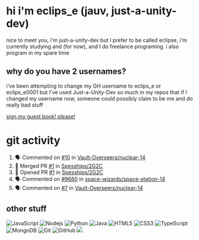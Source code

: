 # hi i'm eclips_e (jauv, just-a-unity-dev)
nice to meet you, i'm just-a-unity-dev but I prefer to be called eclipse, i'm currently studying and (for now), and I do freelance programing. i also program in my spare time

## why do you have 2 usernames?
i've been attempting to change my GH username to eclips_e or eclips_e0001 but I've used Just-a-Unity-Dev so much in my repos that if I changed my username now, someone could possibly claim to be me and do really bad stuff

[sign my guest book! please!](https://github.com/Just-a-Unity-Dev/Just-a-Unity-Dev/issues/new?&body=Sign%20my%20guest%20book%20by%20placing%20your%20name%20in%20the%20title,%20how%27d%20you%20get%20to%20this%20page%20and%20why?%20Don%27t%20forget%20you%20have%20an%20entire%20notebook%20in%20your%20hands!)


# git activity
<!--START_SECTION:activity-->
1. 🗣 Commented on [#10](https://github.com/Vault-Overseers/nuclear-14/issues/10) in [Vault-Overseers/nuclear-14](https://github.com/Vault-Overseers/nuclear-14)
2. 🎉 Merged PR [#1](https://github.com/Spesships/2G2C/pull/1) in [Spesships/2G2C](https://github.com/Spesships/2G2C)
3. 💪 Opened PR [#1](https://github.com/Spesships/2G2C/pull/1) in [Spesships/2G2C](https://github.com/Spesships/2G2C)
4. 🗣 Commented on [#9680](https://github.com/space-wizards/space-station-14/issues/9680) in [space-wizards/space-station-14](https://github.com/space-wizards/space-station-14)
5. 🗣 Commented on [#7](https://github.com/Vault-Overseers/nuclear-14/issues/7) in [Vault-Overseers/nuclear-14](https://github.com/Vault-Overseers/nuclear-14)
<!--END_SECTION:activity-->

## other stuff

![JavaScript](https://img.shields.io/badge/-JavaScript-black?style=flat-square&logo=javascript)
![Nodejs](https://img.shields.io/badge/-Nodejs-black?style=flat-square&logo=Node.js)
![Python](https://img.shields.io/badge/-Python-black?style=flat-square&logo=Python)
![Java](https://img.shields.io/badge/-java-E34A86?style=flat-square&logo=java)
![HTML5](https://img.shields.io/badge/-HTML5-E34F26?style=flat-square&logo=html5&logoColor=white)
![CSS3](https://img.shields.io/badge/-CSS3-1572B6?style=flat-square&logo=css3)
![TypeScript](https://img.shields.io/badge/-TypeScript-007ACC?style=flat-square&logo=typescript)
![MongoDB](https://img.shields.io/badge/-MongoDB-black?style=flat-square&logo=mongodb)
![Git](https://img.shields.io/badge/-Git-black?style=flat-square&logo=git)
![GitHub](https://img.shields.io/badge/-GitHub-181717?style=flat-square&logo=github)
![](https://github-profile-summary-cards.vercel.app/api/cards/profile-details?username=Just-a-Unity-Dev&theme=solarized_dark)
